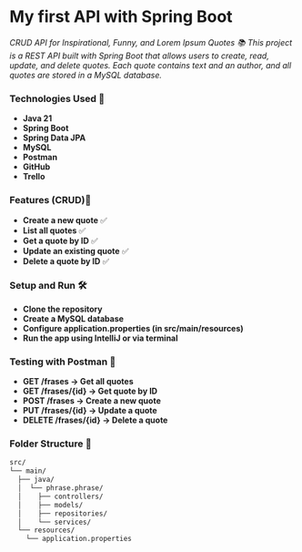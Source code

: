 # My first API with Spring Boot

_CRUD API for Inspirational, Funny, and Lorem Ipsum Quotes 📚
This project is a REST API built with Spring Boot that allows users to create, read, update, and delete quotes. Each quote contains text and an author, and all quotes are stored in a MySQL database._

### Technologies Used 🚀
* **Java 21**
* **Spring Boot**
* **Spring Data JPA**
* **MySQL**
* **Postman**
* **GitHub**
* **Trello**

### Features (CRUD)🎯
* **Create a new quote** ✅
* **List all quotes** ✅
* **Get a quote by ID** ✅
* **Update an existing quote** ✅
* **Delete a quote by ID** ✅

### Setup and Run 🛠️
* **Clone the repository**
* **Create a MySQL database**
* **Configure application.properties (in src/main/resources)**
* **Run the app using IntelliJ or via terminal**

### Testing with Postman 🔬
* **GET /frases → Get all quotes**
* **GET /frases/{id} → Get quote by ID**
* **POST /frases → Create a new quote**
* **PUT /frases/{id} → Update a quote**
* **DELETE /frases/{id} → Delete a quote**

### Folder Structure 📁

```bash
src/
└── main/
  ├── java/
  │  └── phrase.phrase/
  │    ├── controllers/
  │    ├── models/
  │    ├── repositories/
  │    └── services/
  └── resources/
    └── application.properties
```